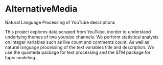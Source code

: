 # AlternativeMedia
Natural Language Processing of YouTube descriptions

This project explores data scraped from YouTube, inorder to understand underlying themes of two 
youtube channels. We perform statistical analysis on integer variables such as like count and comments count. As well as natural language processing of the text variables title and description. We use the quanteda package for text processing and the STM package for topic modeling. 
